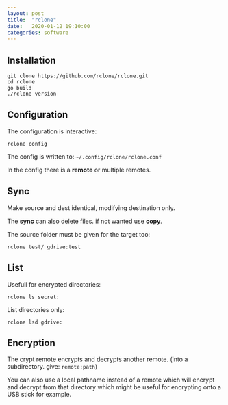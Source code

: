 ```yaml
---
layout: post
title:  "rclone"
date:   2020-01-12 19:10:00
categories: software
---
```


## Installation

```
git clone https://github.com/rclone/rclone.git
cd rclone
go build
./rclone version
```

## Configuration

The configuration is interactive:

```
rclone config
```

The config is written to: `~/.config/rclone/rclone.conf`

In the config there is a **remote** or multiple remotes.

## Sync

Make source and dest identical, modifying destination only.

The **sync** can also delete files. if not wanted use **copy**.

The source folder must be given for the target too:

```
rclone test/ gdrive:test
```

## List

Usefull for encrypted directories:

```
rclone ls secret:
```

List directories only:

```
rclone lsd gdrive:
```

## Encryption

The crypt remote encrypts and decrypts another remote. (into a subdirectory. give: `remote:path`)

You can also use a local pathname instead of a remote which will encrypt and decrypt from that directory which might be useful for encrypting onto a USB stick for example.


